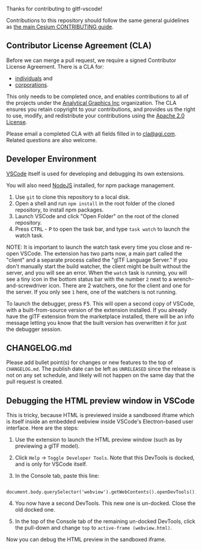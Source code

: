 Thanks for contributing to gltf-vscode!

Contributions to this repository should follow the same general guidelines as [the main Cesium CONTRIBUTING guide](https://github.com/AnalyticalGraphicsInc/cesium/blob/master/CONTRIBUTING.md).

## Contributor License Agreement (CLA)

Before we can merge a pull request, we require a signed Contributor License Agreement.  There is a CLA for:

* [individuals](https://github.com/AnalyticalGraphicsInc/cesium/blob/master/Documentation/Contributors/CLAs/individual-cla-agi-v1.0.txt) and
* [corporations](https://github.com/AnalyticalGraphicsInc/cesium/blob/master/Documentation/Contributors/CLAs/corporate-cla-agi-v1.0.txt).

This only needs to be completed once, and enables contributions to all of the projects under the [Analytical Graphics Inc](https://github.com/AnalyticalGraphicsInc) organization.  The CLA ensures you retain copyright to your contributions, and provides us the right to use, modify, and redistribute your contributions using the [Apache 2.0 License](LICENSE.md).

Please email a completed CLA with all fields filled in to [cla@agi.com](mailto:cla@agi.com).  Related questions are also welcome.

## Developer Environment

[VSCode](https://code.visualstudio.com/) itself is used for developing and debugging its own extensions.

You will also need [NodeJS](https://nodejs.org/en/) installed, for npm package management.

1. Use `git` to clone this repository to a local disk.
2. Open a shell and run `npm install` in the root folder of the cloned repository, to install npm packages.
3. Launch VSCode and click "Open Folder" on the root of the cloned repository.
4. Press <kbd>CTRL</kbd> - <kbd>P</kbd> to open the task bar, and type `task watch` to launch the watch task.

NOTE: It is important to launch the watch task every time you close and re-open VSCode.  The extension has two parts now,
a main part called the "client" and a separate process called the "glTF Language Server."  If you don't
manually start the build watcher, the client might be built without the server, and you will see an error.  When the `watch`
task is running, you will see a tiny icon in the bottom status bar with the number `2` next to a wrench-and-screwdriver
icon.  There are 2 watchers, one for the client and one for the server.  If you only see `1` here, one of the watchers
is not running.

To launch the debugger, press <kbd>F5</kbd>.  This will open a second copy of VSCode, with a built-from-source version of
the extension installed.  If you already have the glTF extension from the marketplace installed, there will be an info message
letting you know that the built version has overwritten it for just the debugger session.

## CHANGELOG.md

Please add bullet point(s) for changes or new features to the top of `CHANGELOG.md`.  The publish date can be left as `UNRELEASED` since
the release is not on any set schedule, and likely will not happen on the same day that the pull request is created.

## Debugging the HTML preview window in VSCode

This is tricky, because HTML is previewed inside a sandboxed iframe which is itself inside an embedded webview inside
VSCode's Electron-based user interface.  Here are the steps:

1. Use the extension to launch the HTML preview window (such as by previewing a glTF model).

2. Click `Help` -> `Toggle Developer Tools`.  Note that this DevTools is docked, and is only for VSCode itself.

3. In the Console tab, paste this line:

```
    document.body.querySelector('webview').getWebContents().openDevTools();
```

4. You now have a second DevTools.  This new one is un-docked.  Close the old docked one.

5. In the top of the Console tab of the remaining un-docked DevTools, click the pull-down and change `top` to `active-frame (webview.html)`.

Now you can debug the HTML preview in the sandboxed iframe.
